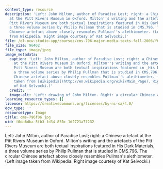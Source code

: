 ```yaml
---
content_type: resource
description: 'Left: John Milton, author of Paradise Lost; right: a Chinese artefact
  at the Pitt Rivers Museum in Oxford. Milton''s writing and the artefacts of the
  Pitt Rivers Museum are both textual inspirations featured in His Dark Materials,
  a three volume series by Philip Pullman that is studied in CMS.796. The circular
  Chinese artefact above closely resembles Pullman''s alethiometer. (Left image taken
  from Wikipedia. Right image courtesy of Kat Selvocki.)'
file: /ol-ocw-studio-app/courses/cms-796-major-media-texts-fall-2006/f0da6dba5fb3fd34850c1d2721a7f232_cms-796f06.jpg
file_size: 96402
file_type: image/jpeg
image_metadata:
  caption: 'Left: John Milton, author of Paradise Lost; right: a Chinese artefact
    at the Pitt Rivers Museum in Oxford. Milton''s writing and the artefacts of the
    Pitt Rivers Museum are both textual inspirations featured in _His Dark Materials_,
    a three volume series by Philip Pullman that is studied in CMS.796. The circular
    Chinese artefact above closely resembles Pullman''s alethiometer. (Left image
    taken from [Wikipedia](http://en.wikipedia.org/wiki/Main_Page). Right image courtesy
    of Kat Selvocki.)'
  credit: ''
  image-alt: 'Left: drawing of John Milton. Right: a circular Chinese artefact.'
learning_resource_types: []
license: https://creativecommons.org/licenses/by-nc-sa/4.0/
ocw_type: ''
resourcetype: Image
title: cms-796f06.jpg
uid: f0da6dba-5fb3-fd34-850c-1d2721a7f232
---
```

Left: John Milton, author of Paradise Lost; right: a Chinese artefact at the Pitt Rivers Museum in Oxford. Milton's writing and the artefacts of the Pitt Rivers Museum are both textual inspirations featured in His Dark Materials, a three volume series by Philip Pullman that is studied in CMS.796. The circular Chinese artefact above closely resembles Pullman's alethiometer. (Left image taken from Wikipedia. Right image courtesy of Kat Selvocki.)